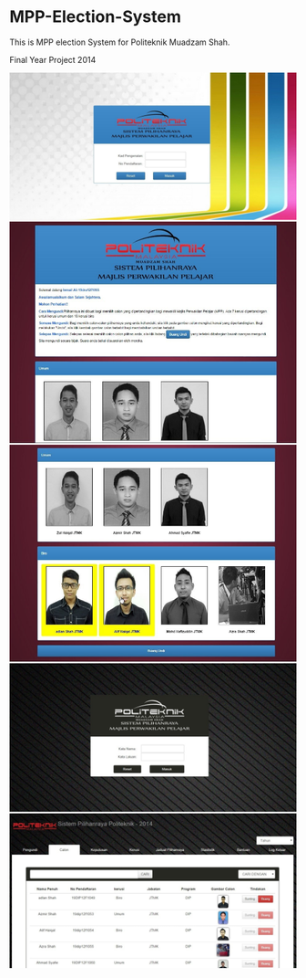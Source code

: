 # MPP-Election-System
This is MPP election System for Politeknik Muadzam Shah.

Final Year Project
2014

![Screenshot](pilihanraya/images/readme/mpp1.jpg)
![Screenshot](pilihanraya/images/readme/mpp2.jpg)
![Screenshot](pilihanraya/images/readme/mpp3.jpg)
![Screenshot](pilihanraya/images/readme/mpp4.jpg)
![Screenshot](pilihanraya/images/readme/mpp5.jpg)
